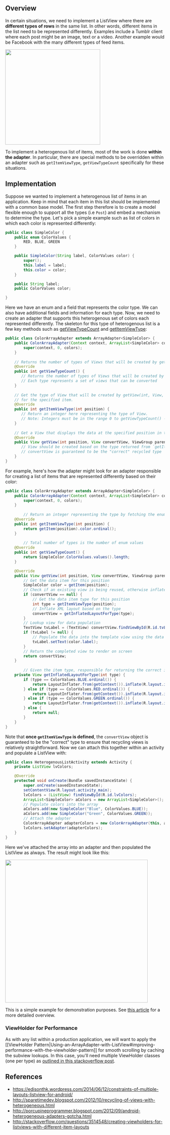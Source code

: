 ## Overview

In certain situations, we need to implement a ListView where there are **different types of rows** in the same list. In other words, different items in the list need to be represented differently. Examples include a Tumblr client where each post might be an image, text or a video. Another example would be Facebook with the many different types of feed items.

<img src="http://i.imgur.com/9cfECVP.png" width="300" />

To implement a heterogenous list of items, most of the work is done **within the adapter**. In particular, there are special methods to be overridden within an adapter such as `getItemViewType`, `getViewTypeCount` specifically for these situations.

## Implementation

Suppose we wanted to implement a heterogenous list of items in an application. Keep in mind that each item in this list should be implemented with a common base model.  The first step therefore is to create a model flexible enough to support all the types (i.e `Post`) and embed a mechanism to determine the type.   Let's pick a simple example such as list of colors in which each color is represented differently:

```java
public class SimpleColor {
	public enum ColorValues {
		RED, BLUE, GREEN
	}

	public SimpleColor(String label, ColorValues color) {
		super();
		this.label = label;
		this.color = color;
	}

	public String label;
	public ColorValues color;

}
```

Here we have an enum and a field that represents the color type. We can also have additional fields and information for each type. Now, we need to create an adapter that supports this heterogenous set of colors each represented differently. The skeleton for this type of heterogenous list is a few key methods such as [getViewTypeCount](http://developer.android.com/reference/android/widget/Adapter.html#getViewTypeCount\(\)) and [getItemViewType](http://developer.android.com/reference/android/widget/Adapter.html#getItemViewType\(int\)):

```java
public class ColorArrayAdapter extends ArrayAdapter<SimpleColor> {
    public ColorArrayAdapter(Context context, ArrayList<SimpleColor> colors) {
        super(context, 0, colors);
    }
    
    // Returns the number of types of Views that will be created by getView(int, View, ViewGroup)
    @Override
    public int getViewTypeCount() {
       // Returns the number of types of Views that will be created by this adapter
       // Each type represents a set of views that can be converted
    }
    
    // Get the type of View that will be created by getView(int, View, ViewGroup) 
    // for the specified item.
    @Override
    public int getItemViewType(int position) {
       // Return an integer here representing the type of View.
       // Note: Integers must be in the range 0 to getViewTypeCount() - 1
    }
     
    // Get a View that displays the data at the specified position in the data set. 
    @Override
    public View getView(int position, View convertView, ViewGroup parent) {
       // View should be created based on the type returned from `getItemViewType(int position)`
       // convertView is guaranteed to be the "correct" recycled type
    }
}
```

For example, here's how the adapter might look for an adapter responsible for creating a list of items that are represented differently based on their color:

```java
public class ColorArrayAdapter extends ArrayAdapter<SimpleColor> {
	public ColorArrayAdapter(Context context, ArrayList<SimpleColor> colors) {
		super(context, 0, colors);
	}
         
        // Return an integer representing the type by fetching the enum type ordinal
	@Override
	public int getItemViewType(int position) {
		return getItem(position).color.ordinal();
	}
        
        // Total number of types is the number of enum values
	@Override
	public int getViewTypeCount() {
		return SimpleColor.ColorValues.values().length;
	}

	@Override
	public View getView(int position, View convertView, ViewGroup parent) {
		// Get the data item for this position
		SimpleColor color = getItem(position);
		// Check if an existing view is being reused, otherwise inflate the view
		if (convertView == null) {
			// Get the data item type for this position
			int type = getItemViewType(position);
			// Inflate XML layout based on the type     
			convertView = getInflatedLayoutForType(type);
		}
		// Lookup view for data population
		TextView tvLabel = (TextView) convertView.findViewById(R.id.tvLabel);
		if (tvLabel != null) {
			// Populate the data into the template view using the data object
			tvLabel.setText(color.label);
		}
		// Return the completed view to render on screen
		return convertView;
	}
        
        // Given the item type, responsible for returning the correct inflated XML layout file
	private View getInflatedLayoutForType(int type) {
		if (type == ColorValues.BLUE.ordinal()) {
			return LayoutInflater.from(getContext()).inflate(R.layout.item_blue_color, null);
		} else if (type == ColorValues.RED.ordinal()) {
			return LayoutInflater.from(getContext()).inflate(R.layout.item_red_color, null);
		} else if (type == ColorValues.GREEN.ordinal()) {
			return LayoutInflater.from(getContext()).inflate(R.layout.item_green_color, null);
		} else {
			return null;
		}
	}
}
```

Note that **once `getItemViewType` is defined**, the `convertView` object is guaranteed to be the "correct" type to ensure that recycling views is relatively straightforward. Now we can attach this together within an activity and populate a ListView with:

```java
public class HeterogenousListActivity extends Activity {
	private ListView lvColors;

	@Override
	protected void onCreate(Bundle savedInstanceState) {
		super.onCreate(savedInstanceState);
		setContentView(R.layout.activity_main);
		lvColors = (ListView) findViewById(R.id.lvColors);
		ArrayList<SimpleColor> aColors = new ArrayList<SimpleColor>();
		// Populate colors into the array
		aColors.add(new SimpleColor("Blue", ColorValues.BLUE)); 
		aColors.add(new SimpleColor("Green", ColorValues.GREEN));
		// Attach the adapter
		ColorArrayAdapter adapterColors = new ColorArrayAdapter(this, aColors);
		lvColors.setAdapter(adapterColors);
	}
}
```

Here we've attached the array into an adapter and then populated the ListView as always. The result might look like this:

<img src="http://i.imgur.com/9cfECVP.png" width="450" />

This is a simple example for demonstration purposes. See [this article](https://edisonthk.wordpress.com/2014/06/12/constraints-of-multiple-layouts-listview-for-android/) for a more detailed overview.

### ViewHolder for Performance

As with any list within a production application, we will want to apply the [[ViewHolder Pattern|Using-an-ArrayAdapter-with-ListView#improving-performance-with-the-viewholder-pattern]] for smooth scrolling by caching the subview lookups. In this case, you'll need multiple ViewHolder classes (one per type) as [outlined in this stackoverflow post](http://stackoverflow.com/a/3515221/313399).

## References

 * <https://edisonthk.wordpress.com/2014/06/12/constraints-of-multiple-layouts-listview-for-android/>
 * <http://sparetimedev.blogspot.com/2012/10/recycling-of-views-with-heterogeneous.html>
 * <http://porcupineprogrammer.blogspot.com/2012/09/android-heterogeneous-adapters-gotcha.html>
 * <http://stackoverflow.com/questions/3514548/creating-viewholders-for-listviews-with-different-item-layouts>